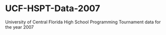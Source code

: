 # UCF-HSPT-Data-2007
University of Central Florida High School Programming Tournament data for the year 2007
